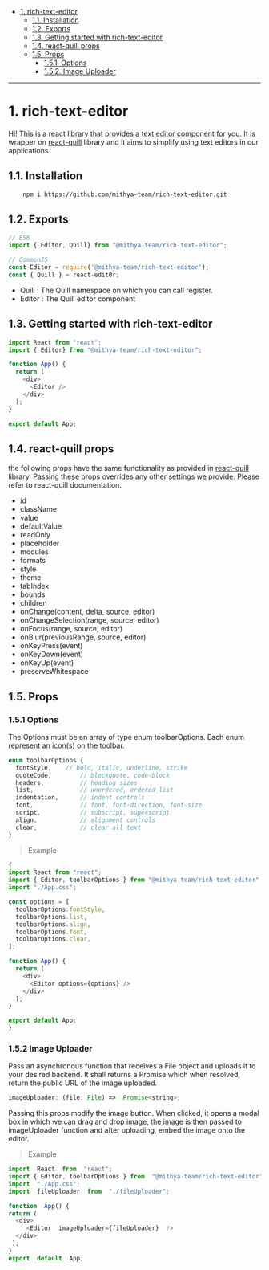 - [1. rich-text-editor ](#1-React-form)
	- [1.1. Installation](#11-installation)
	- [1.2. Exports](#12-Exports)
  - [1.3. Getting started with rich-text-editor](#13-Getting-started-with-rich-text-editor)
  - [1.4. react-quill props](#14-react-quill-props)
  - [1.5. Props](#15-Props)
    - [1.5.1. Options ](#151-Options)
    - [1.5.2. Image Uploader](#152-Image-Uploader)

---

# 1. rich-text-editor

Hi! This is a react library that provides a text editor component for you.
It is wrapper on [react-quill](https://www.npmjs.com/package/react-quill) library and it aims to simplify using text editors in our applications

## 1.1. Installation

```sh
    npm i https://github.com/mithya-team/rich-text-editor.git
```

## 1.2. Exports

```js
// ES6
import { Editor, Quill} from "@mithya-team/rich-text-editor";

// CommonJS
const Editor = require('@mithya-team/rich-text-editor');
const { Quill } = react-edit0r;
```

- Quill : The Quill namespace on which you can call register.
- Editor : The Quill editor component


## 1.3. Getting started with rich-text-editor

```js
import React from "react";
import { Editor} from "@mithya-team/rich-text-editor";

function App() {
  return (
    <div>
      <Editor />
    </div>
  );
}

export default App;
```

## 1.4. react-quill props
the following props have the same functionality as provided in [react-quill](https://www.npmjs.com/package/react-quill) library. Passing these props overrides any other settings we provide. Please refer to react-quill documentation.
- id
- className    
- value
- defaultValue
- readOnly
- placeholder
- modules
- formats
- style
- theme
- tabIndex
- bounds
- children
- onChange(content, delta, source, editor)
- onChangeSelection(range, source, editor)
- onFocus(range, source, editor)
- onBlur(previousRange, source, editor)
- onKeyPress(event)
- onKeyDown(event)
- onKeyUp(event)
- preserveWhitespace


## 1.5. Props 

### 1.5.1 Options 
The Options must be an array of type enum toolbarOptions. Each enum represent an icon(s) on the toolbar.

```js
enum toolbarOptions {
  fontStyle,    // bold, italic, underline, strike
  quoteCode,        // blockquote, code-block
  headers,          // heading sizes
  list,				// unordered, ordered list
  indentation,		// indent controls
  font,				// font, font-direction, font-size
  script,			// subscript, superscript
  align,			// alignment controls
  clear,			// clear all text
}
```

> Example
```js
{
import React from "react";
import { Editor, toolbarOptions } from "@mithya-team/rich-text-editor";
import "./App.css";

const options = [
  toolbarOptions.fontStyle,
  toolbarOptions.list,
  toolbarOptions.align,
  toolbarOptions.font,
  toolbarOptions.clear,
];

function App() {
  return (
    <div>
      <Editor options={options} />
    </div>
  );
}

export default App;
}
```

### 1.5.2 Image Uploader
Pass an asynchronous function that receives a File object and uploads it to your desired backend. It shall returns a Promise which when resolved, return the public URL of the image uploaded.
```js
imageUploader: (file: File) =>  Promise<string>;
```
Passing this props modify the image button. When clicked, it opens a modal box in which we can drag and drop image, the image is then passed to imageUploader function and after uploading, embed the image onto the editor.
> Example
```js
import  React  from  "react";
import { Editor, toolbarOptions } from  "@mithya-team/rich-text-editor";
import  "./App.css";
import  fileUploader  from  "./fileUploader";

function  App() {
return (
  <div>
     <Editor  imageUploader={fileUploader}  />
  </div>
 );
}
export  default  App;
```

